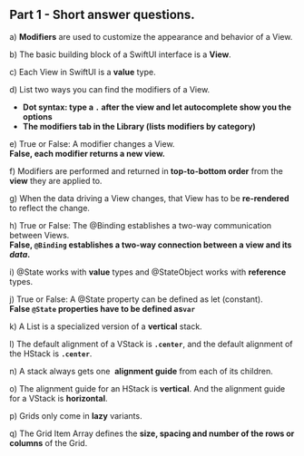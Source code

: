 ## Part 1 - Short answer questions.

a) **Modifiers** are used to customize the appearance and behavior of a View.

b) The basic building block of a SwiftUI interface is a **View**.

c) Each View in SwiftUI is a **value** type.

d) List two ways you can find the modifiers of a View.
- **Dot syntax: type a `.` after the view and let autocomplete show you the options**
- **The modifiers tab in the Library (lists modifiers by category)**

e) True or False: A modifier changes a View.</br>
**False, each modifier returns a new view.**

f) Modifiers are performed and returned in **top-to-bottom order** from the **view** they are applied to. 

g) When the data driving a View changes, that View has to be **re-rendered** to reflect the change.

h) True or False: The @Binding establishes a two-way communication between Views.</br>
**False, `@Binding` establishes a two-way connection between a view and its *data*.**

i) @State works with **value** types and @StateObject works with **reference** types.

j) True or False: A @State property can be defined as let (constant).</br>
**False `@State` properties have to be defined as`var`**

k) A List is a specialized version of a **vertical** stack.

l) The default alignment of a VStack is **`.center`**, and the default alignment of the HStack is **`.center`**.

n) A stack always gets one  **alignment guide** from each of its children.

o) The alignment guide for an HStack is **vertical**. And the alignment guide for a VStack is **horizontal**.

p) Grids only come in **lazy** variants.

q) The Grid Item Array defines the **size, spacing and number of the rows or columns** of the Grid.
